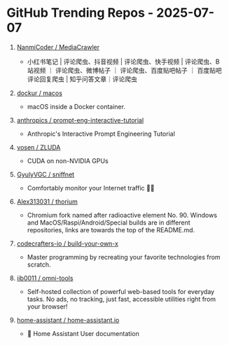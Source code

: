# GitHub Trending Repos - 2025-07-07

1. [NanmiCoder /    MediaCrawler](https://github.com/NanmiCoder/MediaCrawler)
   - 小红书笔记 | 评论爬虫、抖音视频 | 评论爬虫、快手视频 | 评论爬虫、B 站视频 ｜ 评论爬虫、微博帖子 ｜ 评论爬虫、百度贴吧帖子 ｜ 百度贴吧评论回复爬虫 | 知乎问答文章｜评论爬虫

2. [dockur /    macos](https://github.com/dockur/macos)
   - macOS inside a Docker container.

3. [anthropics /    prompt-eng-interactive-tutorial](https://github.com/anthropics/prompt-eng-interactive-tutorial)
   - Anthropic's Interactive Prompt Engineering Tutorial

4. [vosen /    ZLUDA](https://github.com/vosen/ZLUDA)
   - CUDA on non-NVIDIA GPUs

5. [GyulyVGC /    sniffnet](https://github.com/GyulyVGC/sniffnet)
   - Comfortably monitor your Internet traffic 🕵️‍♂️

6. [Alex313031 /    thorium](https://github.com/Alex313031/thorium)
   - Chromium fork named after radioactive element No. 90. Windows and MacOS/Raspi/Android/Special builds are in different repositories, links are towards the top of the README.md.

7. [codecrafters-io /    build-your-own-x](https://github.com/codecrafters-io/build-your-own-x)
   - Master programming by recreating your favorite technologies from scratch.

8. [iib0011 /    omni-tools](https://github.com/iib0011/omni-tools)
   - Self-hosted collection of powerful web-based tools for everyday tasks. No ads, no tracking, just fast, accessible utilities right from your browser!

9. [home-assistant /    home-assistant.io](https://github.com/home-assistant/home-assistant.io)
   - 📘 Home Assistant User documentation

